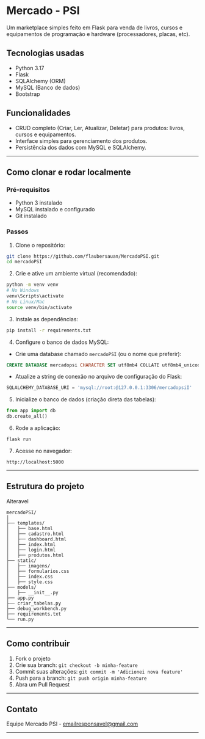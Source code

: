 # Mercado - PSI

Um marketplace simples feito em Flask para venda de livros, cursos e equipamentos de programação e hardware (processadores, placas, etc).

## Tecnologias usadas

* Python 3.17
* Flask
* SQLAlchemy (ORM)
* MySQL (Banco de dados)
* Bootstrap 

## Funcionalidades

* CRUD completo (Criar, Ler, Atualizar, Deletar) para produtos: livros, cursos e equipamentos.
* Interface simples para gerenciamento dos produtos.
* Persistência dos dados com MySQL e SQLAlchemy.

---

## Como clonar e rodar localmente

### Pré-requisitos

* Python 3 instalado
* MySQL instalado e configurado
* Git instalado

### Passos

1. Clone o repositório:

```bash
git clone https://github.com/flaubersauan/MercadoPSI.git
cd mercadoPSI
```

2. Crie e ative um ambiente virtual (recomendado):

```bash
python -m venv venv
# No Windows
venv\Scripts\activate
# No Linux/Mac
source venv/bin/activate
```

3. Instale as dependências:

```bash
pip install -r requirements.txt
```

4. Configure o banco de dados MySQL:

* Crie uma database chamado `mercadoPSI` (ou o nome que preferir):

```sql
CREATE DATABASE mercadopsi CHARACTER SET utf8mb4 COLLATE utf8mb4_unicode_ci;
```

* Atualize a string de conexão no arquivo de configuração do Flask:

```python
SQLALCHEMY_DATABASE_URI = 'mysql://root:@127.0.0.1:3306/mercadopsiI'
```

5. Inicialize o banco de dados (criação direta das tabelas):

```python
from app import db
db.create_all()
```

6. Rode a aplicação:

```bash
flask run
```

7. Acesse no navegador:

```
http://localhost:5000
```

---

## Estrutura do projeto

Alteravel

```
mercadoPSI/
│
├── templates/
│   ├── base.html
│   ├── cadastro.html
│   ├── dashboard.html
│   ├── index.html
│   ├── login.html
│   ├── produtos.html
├── static/
│   ├── imagens/
│   ├── formularios.css
│   ├── index.css
│   ├── style.css
├── models/
│   ├── __init__.py
├── app.py
├── criar_tabelas.py
├── debug_workbench.py
├── requirements.txt
└── run.py
```

---

## Como contribuir

1. Fork o projeto
2. Crie sua branch: `git checkout -b minha-feature`
3. Commit suas alterações: `git commit -m 'Adicionei nova feature'`
4. Push para a branch: `git push origin minha-feature`
5. Abra um Pull Request

---

## Contato

Equipe Mercado PSI - [emailresponsavel@gmail.com](mailto:paulofernandesalves30@gmail.com)

---

